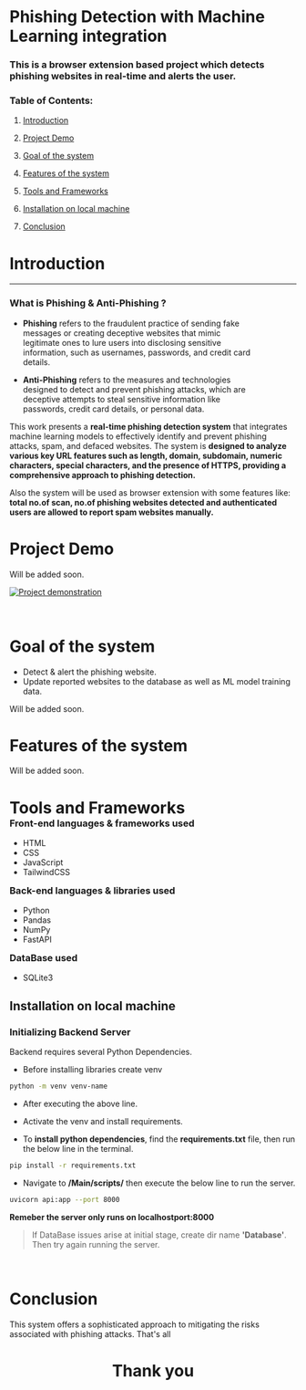 # Phishing Detection with Machine Learning integration

### This is a browser extension based project which detects phishing websites in real-time and alerts the user.

### Table of Contents:

1. [Introduction](#introduction)

2. [Project Demo](#project-demo)

3. [Goal of the system](#goal-of-the-system)

4. [Features of the system](#features-of-the-system)

5. [Tools and Frameworks](#tools-and-frameworks)

6. [Installation on local machine](#installation-on-local-machine)

7. [Conclusion](#conclusion)

# Introduction

---

### **What is Phishing & Anti-Phishing ?**

<div style="width:85%;">

- **Phishing** refers to the fraudulent practice of sending fake messages or creating deceptive websites that mimic legitimate ones to lure users into disclosing sensitive information, such as usernames, passwords, and credit card details.

- **Anti-Phishing** refers to the measures and technologies designed to detect and prevent phishing attacks, which are deceptive attempts to steal sensitive information like passwords, credit card details, or personal data.

</div>

<div >

This work presents a **real-time phishing detection system** that integrates machine learning models to effectively identify and prevent phishing attacks, spam, and defaced websites. The system is **designed to analyze various key URL features such as length, domain, subdomain, numeric characters, special characters, and the presence of HTTPS, providing a comprehensive approach to phishing detection.**

Also the system will be used as browser extension with some features like: **total no.of scan, no.of phishing websites detected and authenticated users are allowed to report spam websites manually.**

</div>

# Project Demo

Will be added soon.

[![Project demonstration](https://raw.githubusercontent.com/Vishnu19091/yourrepository/main/assets/thumbnail.jpg)](https://raw.githubusercontent.com/Vishnu19091/yourrepository/main/assets/video.mp4)

<br/>

# Goal of the system

- Detect & alert the phishing website.
- Update reported websites to the database as well as ML model training data.

Will be added soon.

# Features of the system

Will be added soon.

<div id="tools-and-frameworks">
<h1 style="margin-bottom: 0;">Tools and Frameworks</h1>
<h3  style="margin-top: 0;margin-bottom: 1rem;">Front-end languages & frameworks used</h3>

- HTML
- CSS
- JavaScript
- TailwindCSS

<h3  style="margin-top: 0;margin-bottom: 1rem;">Back-end languages & libraries used</h3>

- Python
- Pandas
- NumPy
- FastAPI

<h3 style="margin-top: 0;margin-bottom: 1rem;">DataBase used</h3>

- SQLite3
</div>

## Installation on local machine

### Initializing Backend Server

Backend requires several Python Dependencies.

- Before installing libraries create venv

```bash
python -m venv venv-name
```

- After executing the above line.
- Activate the venv and install requirements.

- To **install python dependencies**, find the **requirements.txt** file, then run the below line in the terminal.

```bash
pip install -r requirements.txt
```

- Navigate to **/Main/scripts/** then execute the below line to run the server.

```bash
uvicorn api:app --port 8000
```

**Remeber the server only runs on localhostport:8000**

> If DataBase issues arise at initial stage, create dir name **'Database'**. Then try again running the server.

<br/>

# Conclusion

This system offers a sophisticated approach to mitigating the risks associated with phishing attacks. That's all

<h1 style="text-align:center;">Thank you</h1>
